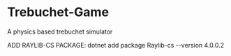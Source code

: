 # Trebuchet-Game
A physics based trebuchet simulator

ADD RAYLIB-CS PACKAGE: dotnet add package Raylib-cs --version 4.0.0.2